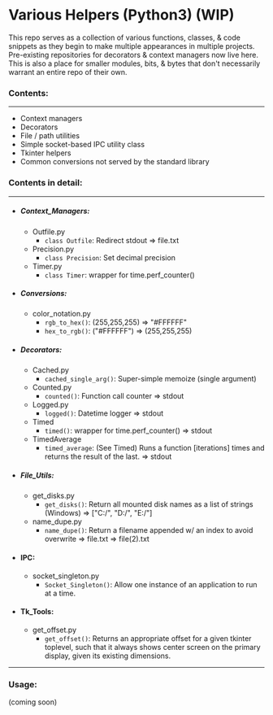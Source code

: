 # Various Helpers (Python3) (WIP)

This repo serves as a collection of various functions, classes, & code snippets as they begin to make multiple appearances in multiple projects. Pre-existing repositories for decorators & context managers now live here. This is also a place for smaller modules, bits, & bytes that don't necessarily warrant an entire repo of their own. 

### Contents:
---
- Context managers
- Decorators
- File / path utilities
- Simple socket-based IPC utility class
- Tkinter helpers
- Common conversions not served by the standard library

### Contents in detail:
---
- ##### Context_Managers:
	- Outfile.py
		- `class Outfile`: Redirect stdout => file.txt
	- Precision.py
		- `class Precision`: Set decimal precision
	- Timer.py
		- `class Timer`: wrapper for time.perf_counter()
- ##### Conversions:
	- color_notation.py
		- `rgb_to_hex()`: (255,255,255) => "#FFFFFF"
		- `hex_to_rgb()`: ("#FFFFFF") => (255,255,255)
- ##### Decorators:
	- Cached.py
		- `cached_single_arg()`: Super-simple memoize (single argument)
	- Counted.py
		- `counted()`: Function call counter => stdout
	- Logged.py
		- `logged()`: Datetime logger => stdout
	- Timed
		- `timed()`: wrapper for time.perf_counter() => stdout
	- TimedAverage
		- `timed_average`: (See Timed) Runs a function [iterations] times and returns the result of the last. => stdout
- ##### File_Utils:
	- get_disks.py
		- `get_disks()`: Return all mounted disk names as a list of strings (Windows) => ["C:/", "D:/", "E:/"]
	- name_dupe.py
		- `name_dupe()`: Return a filename appended w/ an index to avoid overwrite => file.txt => file(2).txt
- #### IPC:
	- socket_singleton.py
		- `Socket_Singleton()`: Allow one instance of an application to run at a time.
- #### Tk_Tools:
	- get_offset.py
		- `get_offset()`: Returns an appropriate offset for a given tkinter toplevel, such that it always shows center screen on the primary display, given its existing dimensions.

---
### Usage:
(coming soon)